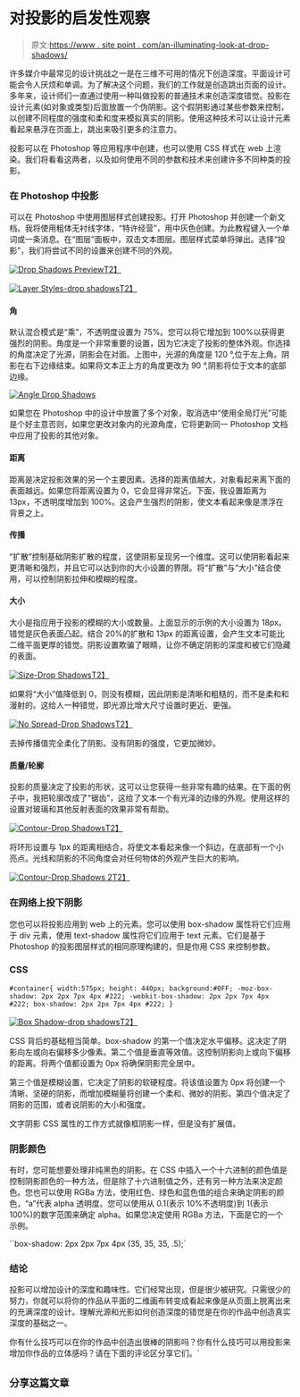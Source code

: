 # 对投影的启发性观察

> 原文:[https://www . site point . com/an-illuminating-look-at-drop-shadows/](https://www.sitepoint.com/an-illuminating-look-at-drop-shadows/)

许多媒介中最常见的设计挑战之一是在三维不可用的情况下创造深度。平面设计可能会令人厌烦和单调。为了解决这个问题，我们的工作就是创造跳出页面的设计。多年来，设计师们一直通过使用一种叫做投影的普通技术来创造深度错觉。投影在设计元素(如对象或类型)后面放置一个伪阴影。这个假阴影通过某些参数来控制，以创建不同程度的强度和柔和度来模拟真实的阴影。使用这种技术可以让设计元素看起来悬浮在页面上，跳出来吸引更多的注意力。

投影可以在 Photoshop 等应用程序中创建，也可以使用 CSS 样式在 web 上渲染。我们将看看这两者，以及如何使用不同的参数和技术来创建许多不同种类的投影。

### 在 Photoshop 中投影

可以在 Photoshop 中使用图层样式创建投影。打开 Photoshop 并创建一个新文档。我将使用粗体无衬线字体，“特许经营”，用中灰色创建。为此教程键入一个单词或一条消息。在“图层”面板中，双击文本图层。图层样式菜单将弹出。选择“投影”，我们将尝试不同的设置来创建不同的外观。

[![Drop Shadows Preview](../Images/893e90f9b9954880be581d561645492f.png)T2】](https://www.sitepoint.com/wp-content/uploads/2012/11/Screen-Shot-2012-11-22-at-3.19.23-AM.png)

[![Layer Styles-drop shadows](../Images/4dcf10418d42b23f76d5fda3970d3ebc.png)T2】](https://www.sitepoint.com/wp-content/uploads/2012/11/Screen-Shot-2012-11-22-at-3.19.40-AM.png)

#### 角

默认混合模式是“乘”，不透明度设置为 75%。您可以将它增加到 100%以获得更强烈的阴影。角度是一个非常重要的设置，因为它决定了投影的整体外观。你选择的角度决定了光源，阴影会在对面。上图中，光源的角度是 120 °,位于左上角。阴影在右下边缘结束。如果将文本正上方的角度更改为 90 °,阴影将位于文本的底部边缘。

[![Angle Drop Shadows](../Images/19ce50a4da186078cb8b8421f15e394d.png)](https://www.sitepoint.com/wp-content/uploads/2012/11/Screen-Shot-2012-11-22-at-3.24.07-AM.png)

如果您在 Photoshop 中的设计中放置了多个对象，取消选中“使用全局灯光”可能是个好主意否则，如果您更改对象内的光源角度，它将更新同一 Photoshop 文档中应用了投影的其他对象。

#### 距离

距离是决定投影效果的另一个主要因素。选择的距离值越大，对象看起来离下面的表面越远。如果您将距离设置为 0，它会显得非常近。下面，我设置距离为 13px，不透明度增加到 100%。这会产生强烈的阴影，使文本看起来像是漂浮在背景之上。

#### 传播

“扩散”控制基础阴影扩散的程度，这使阴影呈现另一个维度。这可以使阴影看起来更清晰和强烈，并且它可以达到你的大小设置的界限。将“扩散”与“大小”结合使用，可以控制阴影拉伸和模糊的程度。

#### 大小

大小是指应用于投影的模糊的大小或数量。上面显示的示例的大小设置为 18px。错觉是灰色表面凸起。结合 20%的扩散和 13px 的距离设置，会产生文本可能比二维平面更厚的错觉。阴影设置欺骗了眼睛，让你不确定阴影的深度和被它们隐藏的表面。

[![Size-Drop Shadows](../Images/5b381d0de65dda709029fdc7cf11876c.png)T2】](https://www.sitepoint.com/wp-content/uploads/2012/11/Screen-Shot-2012-11-24-at-1.00.15-PM.png)

如果将“大小”值降低到 0，则没有模糊，因此阴影是清晰和粗糙的，而不是柔和和漫射的。这给人一种错觉，即光源比增大尺寸设置时更近、更强。

[![No Spread-Drop Shadows](../Images/98141983de7d81d61c7f6ede3c4c9a21.png)T2】](https://www.sitepoint.com/wp-content/uploads/2012/11/Screen-Shot-2012-11-24-at-1.58.48-PM.png)

去掉传播值完全柔化了阴影。没有阴影的强度，它更加微妙。

#### 质量/轮廓

投影的质量决定了投影的形状，这可以让您获得一些非常有趣的结果。在下面的例子中，我把轮廓改成了“锯齿”，这给了文本一个有光泽的边缘的外观。使用这样的设置对玻璃和其他反射表面的效果非常有帮助。

[![Contour-Drop Shadows](../Images/efec7d014b4213c6d8e3dd348d02e66e.png)T2】](https://www.sitepoint.com/wp-content/uploads/2012/11/Screen-Shot-2012-11-24-at-2.04.39-PM.png)

将环形设置与 1px 的距离相结合，将使文本看起来像一个斜边，在底部有一个小亮点。光线和阴影的不同角度会对任何物体的外观产生巨大的影响。

[![Contour-Drop Shadows 2](../Images/b4150aa7144185a40292637342f3df5a.png)T2】](https://www.sitepoint.com/wp-content/uploads/2012/11/Screen-Shot-2012-11-24-at-2.06.45-PM.png)

### 在网络上投下阴影

您也可以将投影应用到 web 上的元素。您可以使用 box-shadow 属性将它们应用于 div 元素，使用 text-shadow 属性将它们应用于 text 元素。它们是基于 Photoshop 的投影图层样式的相同原理构建的，但是你用 CSS 来控制参数。

### CSS

 `#container{
width:575px;
height: 440px;
background:#0FF;
-moz-box-shadow: 2px 2px 7px 4px #222;
-webkit-box-shadow: 2px 2px 7px 4px #222;
box-shadow: 2px 2px 7px 4px #222;
}` 

[![Box Shadow-drop shadows](../Images/6dba56bbbb2dc2a4735a37a7a1f243d0.png)T2】](https://www.sitepoint.com/wp-content/uploads/2012/11/Screen-Shot-2012-11-24-at-4.35.00-PM.png)

CSS 背后的基础相当简单。box-shadow 的第一个值决定水平偏移。这决定了阴影向左或向右偏移多少像素。第二个值是垂直等效值。这控制阴影向上或向下偏移的距离。将两个值都设置为 0px 将确保阴影完全居中。

第三个值是模糊设置，它决定了阴影的软硬程度。将该值设置为 0px 将创建一个清晰、坚硬的阴影，而增加模糊量将创建一个柔和、微妙的阴影。第四个值决定了阴影的范围，或者说阴影的大小和强度。

文字阴影 CSS 属性的工作方式就像框阴影一样，但是没有扩展值。

### 阴影颜色

有时，您可能想要处理非纯黑色的阴影。在 CSS 中插入一个十六进制的颜色值是控制阴影颜色的一种方法，但是除了十六进制值之外，还有另一种方法来决定颜色。您也可以使用 RGBa 方法，使用红色、绿色和蓝色值的组合来确定阴影的颜色，“a”代表 alpha 透明度。您可以使用从 0.1(表示 10%不透明度)到 1(表示 100%)的数字范围来确定 alpha。如果您决定使用 RGBa 方法，下面是它的一个示例。

 ``box-shadow: 2px 2px 7px 4px (35, 35, 35, .5);`

### 结论

投影可以增加设计的深度和趣味性。它们经常出现，但是很少被研究。只需很少的努力，你就可以将你的作品从平面的二维画布转变成看起来像是从页面上脱离出来的充满深度的设计。理解光源和光影如何创造深度的错觉是在你的作品中创造真实深度的基础之一。

你有什么技巧可以在你的作品中创造出很棒的阴影吗？你有什么技巧可以用投影来增加你作品的立体感吗？请在下面的评论区分享它们。` 

## `分享这篇文章`